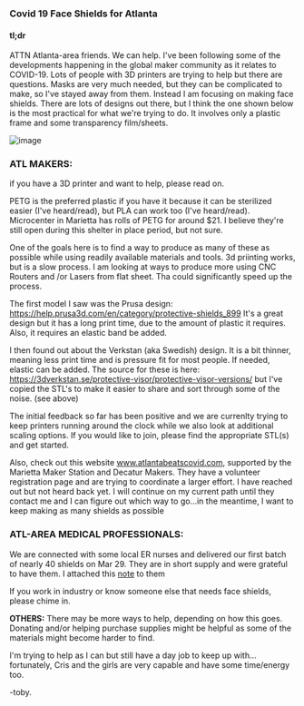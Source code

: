 ### Covid 19 Face Shields for Atlanta

#### tl;dr

ATTN Atlanta-area friends. We can help.
I've been following some of the developments happening in the global maker community as it relates to COVID-19. Lots of people with 3D printers are trying to help but there are questions. Masks are very much needed, but they can be complicated to make, so I've stayed away from them. Instead I am focusing on making face shields. There are lots of designs out there, but I think the one shown below is the most practical for what we're trying to do. It involves only a plastic frame and some transparency film/sheets.

![image](https://user-images.githubusercontent.com/28732130/77839446-cda6ca00-714a-11ea-9460-1a4e14842591.png)


### ATL MAKERS:
if you have a 3D printer and want to help, please read on. 

PETG is the preferred plastic if you have it because it can be sterilized easier (I've heard/read), but PLA can work too (I've heard/read). Microcenter in Marietta has rolls of PETG for around $21. I believe they're still open during this shelter in place period, but not sure.

One of the goals here is to find a way to produce as many of these as possible while using readily available materials and tools.  3d priinting works, but is a slow process.  I am looking at ways to produce more using CNC Routers and /or Lasers from flat sheet.  Tha could significantly speed up the process.

The first model I saw was the Prusa design:  https://help.prusa3d.com/en/category/protective-shields_899  It's a great design but it has a long print time, due to the amount of plastic it requires.  Also, it requires an elastic band be added.

I then found out about the Verkstan (aka Swedish) design.  It is a bit thinner, meaning less print time and is pressure fit for most people.  If needed, elastic can be added.  The source for these is here: https://3dverkstan.se/protective-visor/protective-visor-versions/  but I've copied the STL's to make it easier to share and sort through some of the noise.  (see above)

The initial feedback so far has been positive and we are currenlty trying to keep printers running around the clock while we also look at additional scaling options.  If you would like to join, please find the appropriate STL(s)
and get started.

Also, check out this website www.atlantabeatscovid.com, supported by the Marietta Maker Station and Decatur Makers.  They have a volunteer registration page and are trying to coordinate a larger effort.  I have reached out but not heard back yet.  I  will continue on my current path until they contact me and I can figure out which way to go...in the meantime, I want to keep making as many shields as possible

### ATL-AREA MEDICAL PROFESSIONALS:
We are connected with some local ER nurses and delivered our first batch of nearly 40 shields on Mar 29.  They are in short supply and were grateful to have them.  I attached this [note](Documents/Important-info-for-face-shields.md) to them

If you work in industry or know someone else that needs face shields, please chime in.

**OTHERS:** There may be more ways to help, depending on how this goes. Donating and/or helping purchase supplies might be helpful as some of the materials might become harder to find. 

I'm trying to help as I can but still have a day job to keep up with... fortunately, Cris and the girls are very capable and have some time/energy too. 

-toby.
